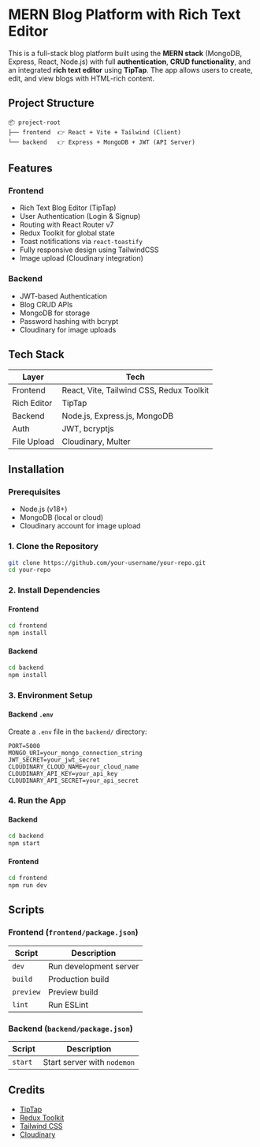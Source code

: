 # MERN Blog Platform with Rich Text Editor

This is a full-stack blog platform built using the **MERN stack** (MongoDB, Express, React, Node.js) with full **authentication**, **CRUD functionality**, and an integrated **rich text editor** using **TipTap**. The app allows users to create, edit, and view blogs with HTML-rich content.

## Project Structure

```
📦 project-root
├── frontend  👉 React + Vite + Tailwind (Client)
└── backend   👉 Express + MongoDB + JWT (API Server)
```

## Features

### Frontend

- Rich Text Blog Editor (TipTap)
- User Authentication (Login & Signup)
- Routing with React Router v7
- Redux Toolkit for global state
- Toast notifications via `react-toastify`
- Fully responsive design using TailwindCSS
- Image upload (Cloudinary integration)

### Backend

- JWT-based Authentication
- Blog CRUD APIs
- MongoDB for storage
- Password hashing with bcrypt
- Cloudinary for image uploads

## Tech Stack

| Layer       | Tech                                           |
|-------------|------------------------------------------------|
| Frontend    | React, Vite, Tailwind CSS, Redux Toolkit       |
| Rich Editor |  TipTap                                        |
| Backend     | Node.js, Express.js, MongoDB                   |
| Auth        | JWT, bcryptjs                                  |
| File Upload | Cloudinary, Multer                             |

## Installation

### Prerequisites

- Node.js (v18+)
- MongoDB (local or cloud)
- Cloudinary account for image upload

### 1. Clone the Repository

```bash
git clone https://github.com/your-username/your-repo.git
cd your-repo
```

### 2. Install Dependencies

#### Frontend

```bash
cd frontend
npm install
```

#### Backend

```bash
cd backend
npm install
```

### 3. Environment Setup

#### Backend `.env`

Create a `.env` file in the `backend/` directory:

```env
PORT=5000
MONGO_URI=your_mongo_connection_string
JWT_SECRET=your_jwt_secret
CLOUDINARY_CLOUD_NAME=your_cloud_name
CLOUDINARY_API_KEY=your_api_key
CLOUDINARY_API_SECRET=your_api_secret
```

### 4. Run the App

#### Backend

```bash
cd backend
npm start
```

#### Frontend

```bash
cd frontend
npm run dev
```

## Scripts

### Frontend (`frontend/package.json`)

| Script   | Description            |
|----------|------------------------|
| `dev`    | Run development server |
| `build`  | Production build       |
| `preview`| Preview build          |
| `lint`   | Run ESLint             |

### Backend (`backend/package.json`)

| Script   | Description                  |
|----------|------------------------------|
| `start`  | Start server with `nodemon`  |

## Credits

- [TipTap](https://tiptap.dev/)
- [Redux Toolkit](https://redux-toolkit.js.org/)
- [Tailwind CSS](https://tailwindcss.com/)
- [Cloudinary](https://cloudinary.com/)


